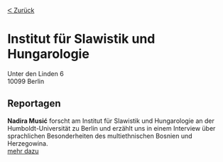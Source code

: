 [&#5176; Zurück](/map)
# Institut für Slawistik und Hungarologie

Unter den Linden 6
<br />10099 Berlin

## Reportagen

**Nadira Musić** forscht am Institut für Slawistik und Hungarologie an der Humboldt-Universität zu Berlin und erzählt
uns in einem Interview über sprachlichen Besonderheiten des multiethnischen Bosnien und Herzegowina.
<br />[mehr dazu](/reportage/music)

